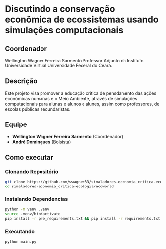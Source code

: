 # Discutindo a conservação econômica de ecossistemas usando simulações computacionais

## Coordenador

Wellington Wagner Ferreira Sarmento
Professor Adjunto do Instituto Universidade Virtual
Universidade Federal do Ceará.

## Descrição

Este projeto visa promover a educação crítica de pensdamento das ações econômicas numanas e o Meio Ambiente, através de simulações computacionais para alunas e alunos e alunes, assim como professores, de escolas públicas secundaristas.

## Equipe

* **Wellington Wagner Ferreira Sarmento** (Coordenador)
* **André Domingues** (Bolsista)

## Como executar

### Clonando Repositório

``` bash
git clone https://github.com/wwagner33/simaladores-economia_critica-ecologia.git
cd simaladores-economia_critica-ecologia/ecoworld
 ```

### Instalando Dependencias

``` bash
python -m venv .venv
source .venv/bin/activate
pip install -r pre_requirements.txt && pip install -r requirements.txt  
```

### Executando

``` bash
python main.py
```
